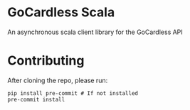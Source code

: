 # GoCardless Scala

An asynchronous scala client library for the GoCardless API

# Contributing
After cloning the repo, please run:
```
pip install pre-commit # If not installed
pre-commit install
```
